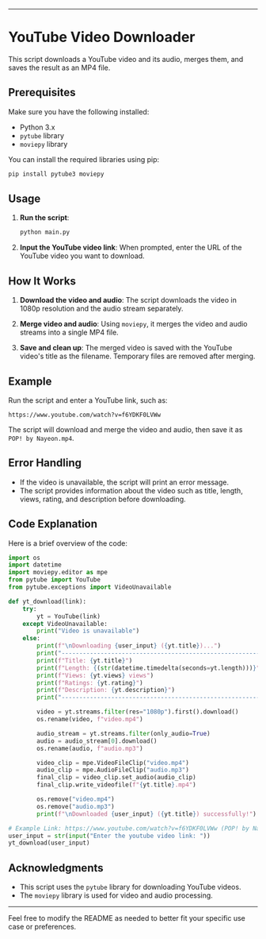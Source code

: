
---

# YouTube Video Downloader

This script downloads a YouTube video and its audio, merges them, and saves the result as an MP4 file.

## Prerequisites

Make sure you have the following installed:

- Python 3.x
- `pytube` library
- `moviepy` library

You can install the required libraries using pip:

```sh
pip install pytube3 moviepy
```

## Usage

1. **Run the script**:
   ```sh
   python main.py
   ```

2. **Input the YouTube video link**:
   When prompted, enter the URL of the YouTube video you want to download.

## How It Works

1. **Download the video and audio**:
   The script downloads the video in 1080p resolution and the audio stream separately.

2. **Merge video and audio**:
   Using `moviepy`, it merges the video and audio streams into a single MP4 file.

3. **Save and clean up**:
   The merged video is saved with the YouTube video's title as the filename. Temporary files are removed after merging.

## Example

Run the script and enter a YouTube link, such as:

```
https://www.youtube.com/watch?v=f6YDKF0LVWw
```

The script will download and merge the video and audio, then save it as `POP! by Nayeon.mp4`.

## Error Handling

- If the video is unavailable, the script will print an error message.
- The script provides information about the video such as title, length, views, rating, and description before downloading.

## Code Explanation

Here is a brief overview of the code:

```python
import os
import datetime
import moviepy.editor as mpe
from pytube import YouTube
from pytube.exceptions import VideoUnavailable

def yt_download(link):
    try:
        yt = YouTube(link)
    except VideoUnavailable:
        print("Video is unavailable")
    else:
        print(f"\nDownloading {user_input} ({yt.title})...")
        print("-------------------------------------------------------------------------------------------------------")
        print(f"Title: {yt.title}")
        print(f"Length: {(str(datetime.timedelta(seconds=yt.length)))}")
        print(f"Views: {yt.views} views")
        print(f"Ratings: {yt.rating}")
        print(f"Description: {yt.description}")
        print("-------------------------------------------------------------------------------------------------------")

        video = yt.streams.filter(res="1080p").first().download()
        os.rename(video, f"video.mp4")

        audio_stream = yt.streams.filter(only_audio=True)
        audio = audio_stream[0].download()
        os.rename(audio, f"audio.mp3")

        video_clip = mpe.VideoFileClip("video.mp4")
        audio_clip = mpe.AudioFileClip("audio.mp3")
        final_clip = video_clip.set_audio(audio_clip)
        final_clip.write_videofile(f"{yt.title}.mp4")

        os.remove("video.mp4")
        os.remove("audio.mp3")
        print(f"\nDownloaded {user_input} ({yt.title}) successfully!")

# Example Link: https://www.youtube.com/watch?v=f6YDKF0LVWw (POP! by Nayeon)
user_input = str(input("Enter the youtube video link: "))
yt_download(user_input)
```

## Acknowledgments

- This script uses the `pytube` library for downloading YouTube videos.
- The `moviepy` library is used for video and audio processing.

---

Feel free to modify the README as needed to better fit your specific use case or preferences.